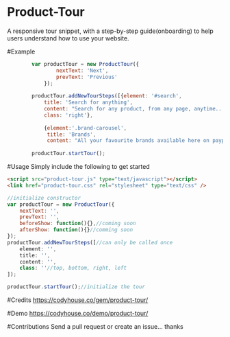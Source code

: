 # Product-Tour
A responsive tour snippet, with a step-by-step guide(onboarding) to help users understand how to use your website.

#Example
```javascript
		var productTour = new ProductTour({
				nextText: 'Next',
				prevText: 'Previous'
			});
			
		productTour.addNewTourSteps([{element: '#search', 
			title: 'Search for anything',
			content: "Search for any product, from any page, anytime........", 
			class: 'right'},
			
			{element:'.brand-carousel',
			 title: 'Brands',
			 content: "All your favourite brands available here on payporte.com"}]);
								 
		productTour.startTour();
```

#Usage
Simply include the following to get started
```html
<script src="product-tour.js" type="text/javascript"></script>
<link href="product-tour.css" rel="stylesheet" type="text/css" />
```
```javascript
//initialize constructor
var productTour = new ProductTour({ 
	nextText: '',
	prevText: '',
	beforeShow: function(){},//coming soon
	afterShow: function(){}//comming soon
});
productTour.addNewTourSteps([//can only be called once
	element: '',
	title: '',
	content: '',
	class: ''//top, bottom, right, left
]);

productTour.startTour();//initialize the tour
```



#Credits
https://codyhouse.co/gem/product-tour/

#Demo
https://codyhouse.co/demo/product-tour/

#Contributions
Send a pull request or create an issue... thanks
